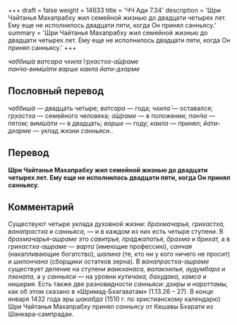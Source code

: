 +++
draft = false
weight = 14633
title = 'ЧЧ Ади 7.34'
description = 'Шри Чайтанья Махапрабху жил семейной жизнью до двадцати четырех лет. Ему еще не исполнилось двадцати пяти, когда Он принял санньясу.'
summary = 'Шри Чайтанья Махапрабху жил семейной жизнью до двадцати четырех лет. Ему еще не исполнилось двадцати пяти, когда Он принял санньясу.'
+++

_чаббиш́а ватсара чхила̄ гр̣хастха-а̄ш́раме  
пан̃ча-вим̇ш́ати варше каила йати-дхарме_

## Пословный перевод

_чаббиш́а_ — двадцать четыре; _ватсара_ — года; _чхила̄_ — оставался; _гр̣хастха_ — семейного человека; _а̄ш́раме_ — в положении; _пан̃ча_ — пятом; _вим̇ш́ати_ — в двадцать; _варше_ — году; _каила_ — принял; _йати_\-_дхарме_ — уклад жизни _санньяси._.

## Перевод

**Шри Чайтанья Махапрабху жил семейной жизнью до двадцати четырех лет. Ему еще не исполнилось двадцати пяти, когда Он принял санньясу.**

## Комментарий

Существуют четыре уклада духовной жизни: _брахмачарья, грихастха, ванапрастха_ и _санньяса,_ — и в каждом из них есть четыре ступени. В _брахмачарья-ашраме_ это _савитрья, праджапатья, брахма_ и _брихат,_ а в _грихастха-ашраме_ — _варта_ (имеющие профессию), _санчая_ (накапливающие богатство), _шалина_ (те, кто ни у кого ничего не просит) и _шилончана_ (сборщики остатков зерна). В _ванапрастха-ашраме_ существует деление на ступени _ваикханаса, валакхилья, аудумбара_ и _пхенапа,_ а у _санньяси_ — на уровни _кутичака, бахудака, хамса_ и _нишкрия_. Есть также две разновидности _санньяси: дхиры_ и _нароттамы,_ как об этом сказано в «Шримад-Бхагаватам» (1.13.26 – 27). В конце января 1432 года эры _шакабда_ (1510 г. по христианскому календарю) Шри Чайтанья Махапрабху принял _санньясу_ от Кешавы Бхарати из Шанкара-сампрадаи.
